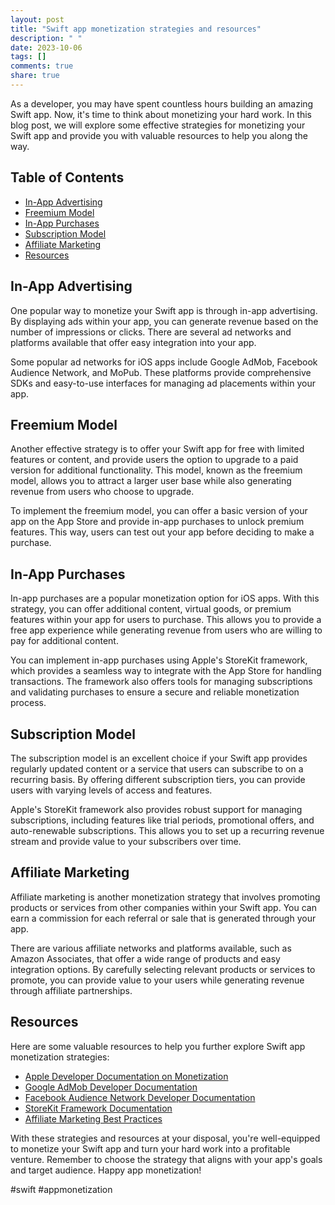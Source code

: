 ```yaml
---
layout: post
title: "Swift app monetization strategies and resources"
description: " "
date: 2023-10-06
tags: []
comments: true
share: true
---
```


As a developer, you may have spent countless hours building an amazing Swift app. Now, it's time to think about monetizing your hard work. In this blog post, we will explore some effective strategies for monetizing your Swift app and provide you with valuable resources to help you along the way.

## Table of Contents
- [In-App Advertising](#in-app-advertising)
- [Freemium Model](#freemium-model)
- [In-App Purchases](#in-app-purchases)
- [Subscription Model](#subscription-model)
- [Affiliate Marketing](#affiliate-marketing)
- [Resources](#resources)

## In-App Advertising

One popular way to monetize your Swift app is through in-app advertising. By displaying ads within your app, you can generate revenue based on the number of impressions or clicks. There are several ad networks and platforms available that offer easy integration into your app.

Some popular ad networks for iOS apps include Google AdMob, Facebook Audience Network, and MoPub. These platforms provide comprehensive SDKs and easy-to-use interfaces for managing ad placements within your app.

## Freemium Model

Another effective strategy is to offer your Swift app for free with limited features or content, and provide users the option to upgrade to a paid version for additional functionality. This model, known as the freemium model, allows you to attract a larger user base while also generating revenue from users who choose to upgrade.

To implement the freemium model, you can offer a basic version of your app on the App Store and provide in-app purchases to unlock premium features. This way, users can test out your app before deciding to make a purchase.

## In-App Purchases

In-app purchases are a popular monetization option for iOS apps. With this strategy, you can offer additional content, virtual goods, or premium features within your app for users to purchase. This allows you to provide a free app experience while generating revenue from users who are willing to pay for additional content.

You can implement in-app purchases using Apple's StoreKit framework, which provides a seamless way to integrate with the App Store for handling transactions. The framework also offers tools for managing subscriptions and validating purchases to ensure a secure and reliable monetization process.

## Subscription Model

The subscription model is an excellent choice if your Swift app provides regularly updated content or a service that users can subscribe to on a recurring basis. By offering different subscription tiers, you can provide users with varying levels of access and features.

Apple's StoreKit framework also provides robust support for managing subscriptions, including features like trial periods, promotional offers, and auto-renewable subscriptions. This allows you to set up a recurring revenue stream and provide value to your subscribers over time.

## Affiliate Marketing

Affiliate marketing is another monetization strategy that involves promoting products or services from other companies within your Swift app. You can earn a commission for each referral or sale that is generated through your app.

There are various affiliate networks and platforms available, such as Amazon Associates, that offer a wide range of products and easy integration options. By carefully selecting relevant products or services to promote, you can provide value to your users while generating revenue through affiliate partnerships.

## Resources

Here are some valuable resources to help you further explore Swift app monetization strategies:

- [Apple Developer Documentation on Monetization](https://developer.apple.com/app-store/review/guidelines/#monetization)
- [Google AdMob Developer Documentation](https://developers.google.com/admob)
- [Facebook Audience Network Developer Documentation](https://developers.facebook.com/docs/audience-network)
- [StoreKit Framework Documentation](https://developer.apple.com/documentation/storekit)
- [Affiliate Marketing Best Practices](https://www.amazon.com/blogs/selling-on-amazon/post/3174b67d-611d-4516-8ec2-f77c77be5958/amazon-associates-tips)

With these strategies and resources at your disposal, you're well-equipped to monetize your Swift app and turn your hard work into a profitable venture. Remember to choose the strategy that aligns with your app's goals and target audience. Happy app monetization!

\#swift #appmonetization